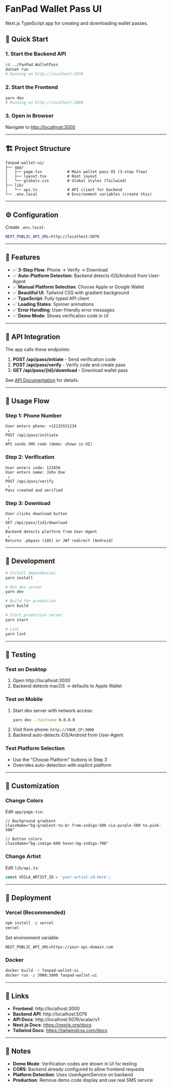 # FanPad Wallet Pass UI

Next.js TypeScript app for creating and downloading wallet passes.

## 🚀 Quick Start

### 1. Start the Backend API

```bash
cd ../FanPad.WalletPass
dotnet run
# Running on http://localhost:5076
```

### 2. Start the Frontend

```bash
yarn dev
# Running on http://localhost:3000
```

### 3. Open in Browser

Navigate to [http://localhost:3000](http://localhost:3000)

---

## 🏗️ Project Structure

```
fanpad-wallet-ui/
├── app/
│   ├── page.tsx           # Main wallet pass UI (3-step flow)
│   ├── layout.tsx         # Root layout
│   └── globals.css        # Global styles (Tailwind)
├── lib/
│   └── api.ts             # API client for backend
└── .env.local             # Environment variables (create this)
```

---

## ⚙️ Configuration

Create `.env.local`:

```bash
NEXT_PUBLIC_API_URL=http://localhost:5076
```

---

## 🎨 Features

- ✅ **3-Step Flow**: Phone → Verify → Download
- ✅ **Auto-Platform Detection**: Backend detects iOS/Android from User-Agent
- ✅ **Manual Platform Selection**: Choose Apple or Google Wallet
- ✅ **Beautiful UI**: Tailwind CSS with gradient background
- ✅ **TypeScript**: Fully typed API client
- ✅ **Loading States**: Spinner animations
- ✅ **Error Handling**: User-friendly error messages
- ✅ **Demo Mode**: Shows verification code in UI

---

## 🔌 API Integration

The app calls these endpoints:

1. **POST /api/pass/initiate** - Send verification code
2. **POST /api/pass/verify** - Verify code and create pass
3. **GET /api/pass/{id}/download** - Download wallet pass

See [API Documentation](http://localhost:5076/scalar/v1) for details.

---

## 🎯 Usage Flow

### Step 1: Phone Number
```
User enters phone: +12125551234
 ↓
POST /api/pass/initiate
 ↓
API sends SMS code (demo: shown in UI)
```

### Step 2: Verification
```
User enters code: 123456
User enters name: John Doe
 ↓
POST /api/pass/verify
 ↓
Pass created and verified
```

### Step 3: Download
```
User clicks download button
 ↓
GET /api/pass/{id}/download
 ↓
Backend detects platform from User-Agent
 ↓
Returns .pkpass (iOS) or JWT redirect (Android)
```

---

## 🔧 Development

```bash
# Install dependencies
yarn install

# Run dev server
yarn dev

# Build for production
yarn build

# Start production server
yarn start

# Lint
yarn lint
```

---

## 📱 Testing

### Test on Desktop
1. Open http://localhost:3000
2. Backend detects macOS → defaults to Apple Wallet

### Test on Mobile
1. Start dev server with network access:
   ```bash
   yarn dev --hostname 0.0.0.0
   ```
2. Visit from phone: `http://YOUR_IP:3000`
3. Backend auto-detects iOS/Android from User-Agent

### Test Platform Selection
- Use the "Choose Platform" buttons in Step 3
- Overrides auto-detection with explicit platform

---

## 🎨 Customization

### Change Colors
Edit `app/page.tsx`:
```tsx
// Background gradient
className="bg-gradient-to-br from-indigo-500 via-purple-500 to-pink-500"

// Button colors
className="bg-indigo-600 hover:bg-indigo-700"
```

### Change Artist
Edit `lib/api.ts`:
```typescript
const VOILA_ARTIST_ID = 'your-artist-id-here';
```

---

## 🚢 Deployment

### Vercel (Recommended)
```bash
npm install -g vercel
vercel
```

Set environment variable:
```
NEXT_PUBLIC_API_URL=https://your-api-domain.com
```

### Docker
```bash
docker build -t fanpad-wallet-ui .
docker run -p 3000:3000 fanpad-wallet-ui
```

---

## 🔗 Links

- **Frontend**: http://localhost:3000
- **Backend API**: http://localhost:5076
- **API Docs**: http://localhost:5076/scalar/v1
- **Next.js Docs**: https://nextjs.org/docs
- **Tailwind Docs**: https://tailwindcss.com/docs

---

## 📝 Notes

- **Demo Mode**: Verification codes are shown in UI for testing
- **CORS**: Backend already configured to allow frontend requests
- **Platform Detection**: Uses UserAgentService on backend
- **Production**: Remove demo code display and use real SMS service
